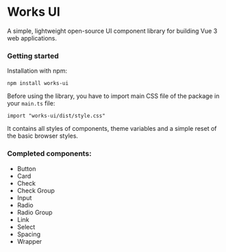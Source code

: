 # Works UI

A simple, lightweight open-source UI component library for building Vue 3 web applications.

### Getting started

Installation with npm:
```
npm install works-ui
```

Before using the library, you have to import main CSS file of the package in your `main.ts` file:

```
import "works-ui/dist/style.css"
```

It contains all styles of components, theme variables and a simple reset of the basic browser styles.

### Completed components:
* Button
* Card
* Check
* Check Group
* Input
* Radio
* Radio Group
* Link
* Select
* Spacing
* Wrapper
